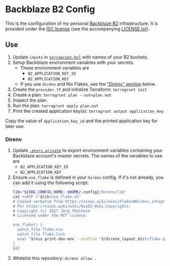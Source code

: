 # Backblaze B2 Config

This is the configuration of my personal [Backblaze B2](https://www.backblaze.com/b2/cloud-storage.html) infrastructure.
It is provided under the [ISC license](https://choosealicense.com/licenses/isc/) (see the accompanying [LICENSE.txt](./LICENSE.txt)).

## Use

1. Update `inputs` in [`terragrunt.hcl`](./terragrunt.hcl) with names of your B2 buckets.
1. Setup Backblaze environment variables with your secrets.
   - These environment variables are
      - `B2_APPLICATION_KEY_ID`
      - `B2_APPLICATION_KEY`
   - If you use `direnv` and Nix Flakes, see the ["Direnv" section](#direnv) below.
1. Create the `provider.tf` and initialize Terraform: `terragrunt init`
1. Create a plan: `terragrunt plan --out=plan.out`
1. Inspect the plan.
1. Run the plan: `terragrunt apply plan.out`
1. Print the created application key(s): `terragrunt output application_key`

Copy the value of `application_key_id` and the printed application key for later use.

### Direnv

1. Update [`.envrc.private`](./.envrc.private) to export environment variables containing your Backblaze account's master secrets.
   The names of the variables to use are
      - `B2_APPLICATION_KEY_ID`
      - `B2_APPLICATION_KEY`
1. Ensure `use_flake` is defined in your `direnv` config.
   If it's not already, you can add it using the following script:
   ```sh
   lib="${XDG_CONFIG_HOME:-$HOME/.config}/direnv/lib"
   cat <<EOF >"$lib/use_flake.sh"
   # Copied verbatim from https://nixos.wiki/wiki/Flakes#Direnv_integration on 2022-01-01.
   # Per https://nixos.wiki/wiki/NixOS_Wiki:Copyrights:
   # Copyright (c) 2017 Jörg Thalheim
   # Licensed under the MIT license.

   use_flake() {
     watch_file flake.nix
     watch_file flake.lock
     eval "$(nix print-dev-env --profile "$(direnv_layout_dir)/flake-profile")"
   }
   EOF
   ```
1. Whitelist this repository: `direnv allow .`
